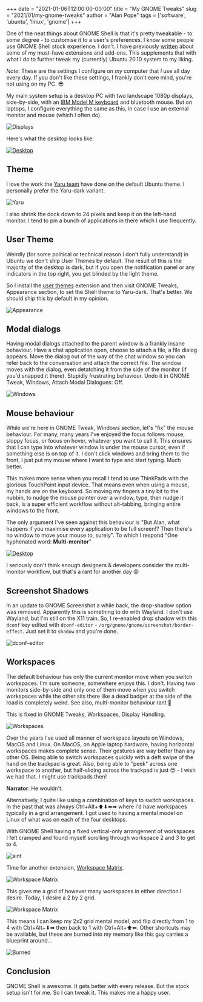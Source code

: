 +++
date = "2021-01-06T12:00:00-00:00"
title = "My GNOME Tweaks"
slug = "2021/01/my-gnome-tweaks"
author = "Alan Pope"
tags = ['software', 'ubuntu', 'linux', 'gnome']
+++

One of the neat things about GNOME Shell is that it's pretty tweakable - to some degree - to customise it to a user's preferences. I know some people use GNOME Shell stock experience. I don't. I have previously [written](/blog/2020/12/my-must-have-gnome-extensions/) about some of my must-have extensions and add-ons. This supplements that with what I do to further tweak my (currently) Ubuntu 20.10 system to my liking. 

*Note*: These are the settings I configure on *my* computer that *I* use all day every day. If you don't like these settings, I frankly don't ~~care~~ mind, you're not using on my PC. 😎

My main system setup is a desktop PC with two landscape 1080p displays, side-by-side, with an [IBM Model M keyboard](/blog/2020/12/keyboards-old-and-new/) and bluetooth mouse. But on laptops, I configure everything the same as this, in case I use an external monitor and mouse (which I often do).

![Displays](/blog/images/2021-01-06/displays.png)

Here's what the desktop looks like:

[![Desktop](/blog/images/2021-01-06/desktop_small.png)](/blog/images/2021-01-06/desktop_full.png)

## Theme

I love the work the [Yaru team](https://github.com/ubuntu/yaru/graphs/contributors) have done on the default Ubuntu theme. I personally prefer the Yaru-dark variant.

![Yaru](/blog/images/2021-01-06/yaru.png)

I also shrink the dock down to 24 pixels and keep it on the left-hand monitor. I tend to pin a bunch of applications in there which I use frequently. 

## User Theme

Weirdly (for some political or technical reason I don't fully understand) in Ubuntu we don't ship User Themes by default. The result of this is the majority of the desktop is dark, but if you open the notification panel or any indicators in the top right, you get blinded by the light theme. 

So I install the [user themes](https://extensions.gnome.org/extension/19/user-themes/) extension and then visit GNOME Tweaks, Appearance section, to set the Shell theme to Yaru-dark. That's better. We should ship this by default in my opinion.

![Appearance](/blog/images/2021-01-06/appearance.png)

## Modal dialogs

Having modal dialogs attached to the parent window is a frankly insane behaviour. Have a chat application open, choose to attach a file, a file dialog appears. Move the dialog out of the way of the chat window so you can refer back to the conversation and attach the correct file. The window moves with the dialog, even detatching it from the side of the monitor (if you'd snapped it there). Stupidly frustrating behaviour. Undo it in GNOME Tweak, Windows, Attach Modal Dialogues: Off.

![Windows](/blog/images/2021-01-06/windows.png)

## Mouse behaviour

While we're here in GNOME Tweak, Windows section, let's "fix" the mouse behaviour. For many, many years I've enjoyed the focus follows mouse, sloppy focus, or focus on hover, whatever you want to call it. This ensures that I can type into whatever window is under the mouse cursor, even if something else is on top of it. I don't click windows and bring them to the front, I just put my mouse where I want to type and start typing. Much better.

This makes more sense when you recall I tend to use ThinkPads with the glorious TouchPoint input device. That means even when using a mouse, my hands are *on* the keyboard. So moving my fingers a tiny bit to the nubbin, to nudge the mouse pointer over a window, type, then nudge it back, is a super efficient workflow without alt-tabbing, bringing entire windows to the front.

The only argument I've seen against this behaviour is "But Alan, what happens if you maximise every application to be full screen!? Then there's no window to move your mouse to, surely". To which I respond "One hyphenated word: **Multi-monitor**"

[![Desktop](/blog/images/2021-01-06/desktop_small.png)](/blog/images/2021-01-06/desktop_full.png)

I seriously don't think enough designers & developers consider the multi-monitor workflow, but that's a rant for another day 😠

## Screenshot Shadows

In an update to GNOME Screenshot a while back, the drop-shadow option was removed. Apparently this is something to do with Wayland. I don't use Wayland, but I'm still on the X11 train. So, I re-enabled drop shadow with this `dconf` key edited with `dconf-editor` - `/org/gnome/gnome/screenshot/border-effect`. Just set it to `shadow` and you're done.

![dconf-editor](/blog/images/2021-01-06/dconf.png)

## Workspaces

The default behaviour has only the current monitor move when you switch workspaces. I'm sure someone, somewhere enjoys this. I don't. Having two monitors side-by-side and only one of them move when you switch workspaces while the other sits there like a dead badger at the side of the road is completely weird. See also, multi-monitor behaviour rant 👿

This is fixed in GNOME Tweaks, Workspaces, Display Handling. 

![Workspaces](/blog/images/2021-01-06/workspaces.png)

Over the years I've used all manner of workspace layouts on Windows, MacOS and Linux. On MacOS, on Apple laptop hardware, having horizontal workspaces makes complete sense. Their gestures are way better than any other OS. Being able to switch workspaces quickly with a deft swipe of the hand on the trackpad is great. Also, being able to "peek" across one workspace to another, but half-sliding across the trackpad is just 😍 - I wish we had that. I might use trackpads then!

**Narrator**: He wouldn't.

Alternatively, I quite like using a combination of keys to switch workspaces. In the past that was always Ctrl+Alt+⬆⬇⬅➡ where I'd have workspaces typically in a grid arrangement. I got used to having a mental model on Linux of what was on each of the four desktops.

With GNOME Shell having a fixed vertical-only arrangement of workspaces I felt cramped and found myself scrolling through workspace 2 and 3 to get to 4.

![aint](/blog/images/2021-01-06/aint.gif)

Time for another extension, [Workspace Matrix](https://extensions.gnome.org/extension/1485/workspace-matrix/).

![Workspace Matrix](/blog/images/2021-01-06/workspaces1.png)

This gives me a grid of however many workspaces in either direction I desire. Today, I desire a 2 by 2 grid. 

![Workspace Matrix](/blog/images/2021-01-06/workspaces2.png)

This means I can keep my 2x2 grid mental model, and flip directly from 1 to 4 with Ctrl+Alt+⬇➡ then back to 1 with Ctrl+Alt+⬆⬅. Other shortcuts may be available, but these are burned into my memory like this guy carries a blueprint around...

![Burned](/blog/images/2021-01-06/burned.jpeg)

## Conclusion

GNOME Shell is awesome. It gets better with every release. But the stock setup isn't for me. So I can tweak it. This makes me a happy user.